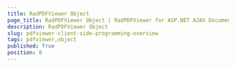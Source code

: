 ```yaml
---
title: RadPDFViewer Object
page_title: RadPDFViewer Object | RadPDFViewer for ASP.NET AJAX Documentation
description: RadPDFViewer Object
slug: pdfviewer-client-side-programming-overview
tags: pdfviewer,object
published: True
position: 0
---
```



